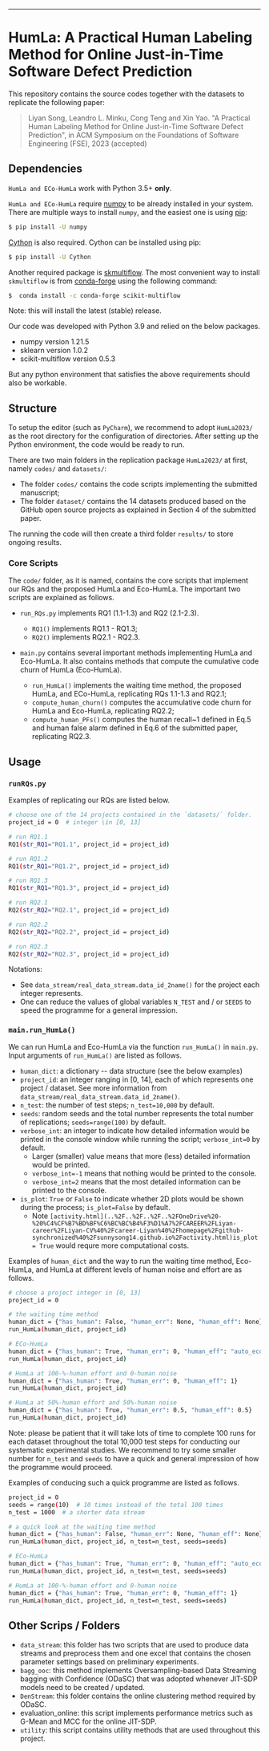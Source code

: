 
*********************************************************************************************
# HumLa: A Practical Human Labeling Method for Online Just-in-Time Software Defect Prediction

This repository contains the source codes together with the datasets to replicate the following paper:

> Liyan Song, Leandro L. Minku, Cong Teng and Xin Yao. "A Practical Human Labeling Method for Online Just-in-Time Software Defect Prediction", in ACM Symposium on the Foundations of Software Engineering (FSE), 2023 (accepted)

## Dependencies
`HumLa and ECo-HumLa` work with Python 3.5+ **only**.

`HumLa and ECo-HumLa` require [numpy](www.numpy.org) to be already installed in your system. 
There are multiple ways to install `numpy`, and the easiest one is
using [pip](https://pip.pypa.io/en/stable/#):
```bash
$ pip install -U numpy
```

[Cython](https://cython.org/) is also required. 
Cython can be installed using pip:
```bash
$ pip install -U Cython
```

Another required package is [skmultiflow](https://scikit-multiflow.readthedocs.io/en/stable/installation.html). The most convenient way to install `skmultiflow` is from [conda-forge](https://anaconda.org/conda-forge/scikit-multiflow) using the following command:
```bash
$  conda install -c conda-forge scikit-multiflow
```
Note: this will install the latest (stable) release. 

Our code was developed with Python 3.9 and relied on the below packages.
- numpy version 1.21.5
- sklearn version 1.0.2
- scikit-multiflow version 0.5.3

But any python environment that satisfies the above requirements should also be workable.

## Structure
To setup the editor (such as `PyCharm`), we recommend to adopt `HumLa2023/` as the root directory for the configuration of directories. 
After setting up the Python environment, the code would be ready to run. 

There are two main folders in the replication package `HumLa2023/` at first, namely `codes/` and `datasets/`:
- The folder `codes/` contains the code scripts implementing the submitted manuscript; 
- The folder `dataset/` contains the 14 datasets produced based on the GitHub open source projects as explained in Section 4 of the submitted paper.

The running the code will then create a third folder `results/` to store ongoing results.


### Core Scripts
The `code/` folder, as it is named, contains the core scripts that implement our RQs and the proposed HumLa and Eco-HumLa. The important two scripts are explained as follows.

- `run_RQs.py` implements RQ1 (1.1-1.3) and RQ2 (2.1-2.3). 
  - `RQ1()` implements RQ1.1 - RQ1.3;
  - `RQ2()` implements RQ2.1 - RQ2.3.

- `main.py` contains several important methods implementing HumLa and Eco-HumLa. It also contains methods that compute the cumulative code churn of HumLa (Eco-HumLa).
  - `run_HumLa()` implements the waiting time method, the proposed HumLa, and ECo-HumLa, replicating RQs 1.1-1.3 and RQ2.1; 
  - `compute_human_churn()` computes the accumulative code churn for HumLa and Eco-HumLa, replicating RQ2.2;
  - `compute_human_PFs()` computes the human recall~1 defined in Eq.5 and human false alarm defined in Eq.6 of the submitted paper, replicating RQ2.3.





## Usage

### `runRQs.py`

Examples of replicating our RQs are listed below.
````bash
# choose one of the 14 projects contained in the `datasets/` folder.
project_id = 0  # integer \in [0, 13]

# run RQ1.1
RQ1(str_RQ1="RQ1.1", project_id = project_id)

# run RQ1.2
RQ1(str_RQ1="RQ1.2", project_id = project_id)

# run RQ1.3
RQ1(str_RQ1="RQ1.3", project_id = project_id)

# run RQ2.1
RQ2(str_RQ2="RQ2.1", project_id = project_id)

# run RQ2.2
RQ2(str_RQ2="RQ2.2", project_id = project_id)

# run RQ2.3
RQ2(str_RQ2="RQ2.3", project_id = project_id)
````

Notations: 
- See `data_stream/real_data_stream.data_id_2name()` for the project each integer represents.
- One can reduce the values of global variables `N_TEST` and / or `SEEDS` to speed the programme for a general impression.




### `main.run_HumLa()`

We can run HumLa and Eco-HumLa via the function `run_HumLa()` in `main.py`.  Input arguments of `run_HumLa()` are listed as follows.
- `human_dict`: a dictionary -- data structure (see the below examples)
- `project_id`: an integer ranging in [0, 14], each of which represents one project / dataset. See more information from `data_stream/real_data_stream.data_id_2name()`.
- `n_test`: the number of test steps; `n_test=10,000` by default. 
- `seeds`: random seeds and the total number represents the total number of replications; `seeds=range(100)` by default.
- `verbose_int`: an integer to indicate how detailed information would be printed in the console window while running the script; `verbose_int=0` by default. 
  - Larger (smaller) value means that more (less) detailed information would be printed.
  - `verbose_int=-1` means that nothing would be printed to the console.
  - `verbose_int=2` means that the most detailed information can be printed to the console.
- `is_plot`: `True` or `False` to indicate whether 2D plots would be shown during the process; `is_plot=False` by default. 
  - Note `[activity.html](..%2F..%2F..%2F..%2FOneDrive%20-%20%C4%CF%B7%BD%BF%C6%BC%BC%B4%F3%D1%A7%2FCAREER%2FLiyan-career%2FLiyan-CV%40%2Fcareer-Liyan%40%2Fhomepage%2Fgithub-synchronized%40%2Fsunnysong14.github.io%2Factivity.html)is_plot = True` would requre more computational costs.  


Examples of `human_dict` and the way to run the waiting time method, Eco-HumLa, and HumLa at different levels of human noise and effort are as follows.
```bash
# choose a project integer in [0, 13]
project_id = 0 

# the waiting time method
human_dict = {"has_human": False, "human_err": None, "human_eff": None}
run_HumLa(human_dict, project_id)

# ECo-HumLa
human_dict = {"has_human": True, "human_err": 0, "human_eff": "auto_ecohumla2"}
run_HumLa(human_dict, project_id)

# HumLa at 100-%-human effort and 0-human noise
human_dict = {"has_human": True, "human_err": 0, "human_eff": 1}
run_HumLa(human_dict, project_id)

# HumLa at 50%-human effort and 50%-human noise
human_dict = {"has_human": True, "human_err": 0.5, "human_eff": 0.5}
run_HumLa(human_dict, project_id)
```

Note: please be patient that it will take lots of time to complete 100 runs for each dataset throughout the total 10,000 test steps for conducting our systematic experimental studies.
We recommend to try some smaller number for `n_test` and `seeds` to have a quick and general impression of how the programme would proceed.

Examples of conducing such a quick programme are listed as follows.
````bash
project_id = 0 
seeds = range(10)  # 10 times instead of the total 100 times
n_test = 1000  # a shorter data stream

# a quick look at the waiting time method
human_dict = {"has_human": False, "human_err": None, "human_eff": None}
run_HumLa(human_dict, project_id, n_test=n_test, seeds=seeds)

# ECo-HumLa
human_dict = {"has_human": True, "human_err": 0, "human_eff": "auto_ecohumla2"}
run_HumLa(human_dict, project_id, n_test=n_test, seeds=seeds)

# HumLa at 100-%-human effort and 0-human noise
human_dict = {"has_human": True, "human_err": 0, "human_eff": 1}
run_HumLa(human_dict, project_id, n_test=n_test, seeds=seeds)
````



## Other Scrips / Folders
- `data_stream`: this folder has two scripts that are used to produce data streams and preprocess them and one excel that contains the chosen parameter settings based on preliminary experiments. 
- `bagg_ooc`: this method implements Oversampling-based Data Streaming bagging with Confidence (ODaSC) that was adopted whenever JIT-SDP models need to be created / updated. 
- `DenStream`: this folder contains the online clustering method required by ODaSC.
- evaluation_online: this script implements performance metrics such as G-Mean and MCC for the online JIT-SDP.
- `utility`: this script contains utility methods that are used throughout this project.

